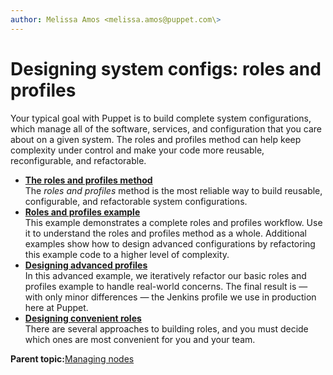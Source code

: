 ```yaml
---
author: Melissa Amos <melissa.amos@puppet.com\>
---
```


# Designing system configs: roles and profiles

Your typical goal with Puppet is to build complete system configurations, which manage all of the software, services, and configuration that you care about on a given system. The roles and profiles method can help keep complexity under control and make your code more reusable, reconfigurable, and refactorable.

-   **[The roles and profiles method](the_roles_and_profiles_method.md#)**  
The *roles and profiles* method is the most reliable way to build reusable, configurable, and refactorable system configurations.
-   **[Roles and profiles example](roles_and_profiles_example.md#)**  
This example demonstrates a complete roles and profiles workflow. Use it to understand the roles and profiles method as a whole. Additional examples show how to design advanced configurations by refactoring this example code to a higher level of complexity.
-   **[Designing advanced profiles](designing_advanced_profiles.md#)**  
In this advanced example, we iteratively refactor our basic roles and profiles example to handle real-world concerns. The final result is — with only minor differences — the Jenkins profile we use in production here at Puppet.
-   **[Designing convenient roles](designing_convenient_roles.md#)**  
There are several approaches to building roles, and you must decide which ones are most convenient for you and your team.

**Parent topic:**[Managing nodes](managing_nodes.md)


